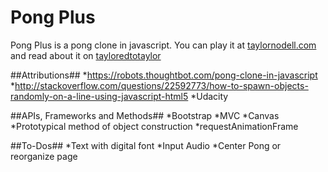 # Pong Plus
Pong Plus is a pong clone in javascript. You can play it at <a href="">taylornodell.com</a> and read about it on <a href="http://tayloredtotaylor.blogspot.com/">tayloredtotaylor</a>

##Attributions##
*https://robots.thoughtbot.com/pong-clone-in-javascript
*http://stackoverflow.com/questions/22592773/how-to-spawn-objects-randomly-on-a-line-using-javascript-html5
*Udacity


##APIs, Frameworks and Methods##
*Bootstrap
*MVC
*Canvas
*Prototypical method of object construction
*requestAnimationFrame

##To-Dos##
*Text with digital font
*Input Audio
*Center Pong or reorganize page

